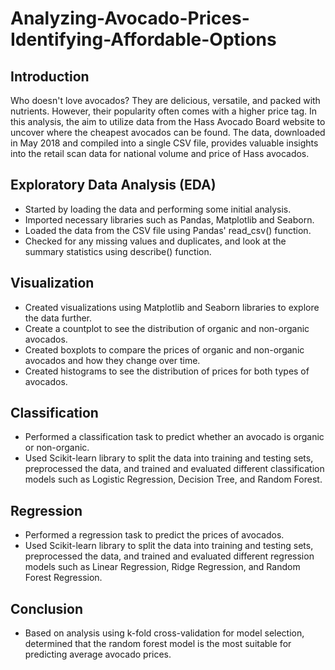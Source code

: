 # Analyzing-Avocado-Prices-Identifying-Affordable-Options
## Introduction
Who doesn't love avocados? They are delicious, versatile, and packed with nutrients. However, their popularity often comes with a higher price tag. In this analysis, the aim to utilize data from the Hass Avocado Board website to uncover where the cheapest avocados can be found. The data, downloaded in May 2018 and compiled into a single CSV file, provides valuable insights into the retail scan data for national volume and price of Hass avocados.

## Exploratory Data Analysis (EDA)
- Started by loading the data and performing some initial analysis. 
- Imported necessary libraries such as Pandas, Matplotlib and Seaborn. 
- Loaded the data from the CSV file using Pandas' read_csv() function. 
- Checked for any missing values and duplicates, and look at the summary statistics using describe() function.

## Visualization
- Created visualizations using Matplotlib and Seaborn libraries to explore the data further. 
- Create a countplot to see the distribution of organic and non-organic avocados. 
- Created boxplots to compare the prices of organic and non-organic avocados and how they change over time.
- Created histograms to see the distribution of prices for both types of avocados.

## Classification
- Performed a classification task to predict whether an avocado is organic or non-organic. 
- Used Scikit-learn library to split the data into training and testing sets, preprocessed the data, and trained and evaluated different classification models such as Logistic Regression, Decision Tree, and Random Forest.

## Regression
- Performed a regression task to predict the prices of avocados. 
- Used Scikit-learn library to split the data into training and testing sets, preprocessed the data, and trained and evaluated different regression models such as Linear Regression, Ridge Regression, and Random Forest Regression.



## Conclusion
- Based on analysis using k-fold cross-validation for model selection, determined that the random forest model is the most suitable for predicting average avocado prices.
